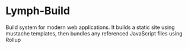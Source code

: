# Lymph-Build

Build system for modern web applications. It builds a static site using mustache templates, then bundles any referenced JavaScript files using Rollup
